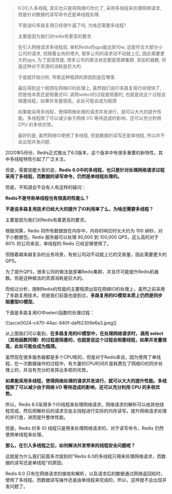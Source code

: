
> 6.0引入多线程, 其实也只是将网络IO优化了, 采用多线程来处理网络请求, 但是针对数据的读写命令还是单线程处理.
> 
> 不是说IO多路复用已经很牛逼了吗, 为啥还需要多线程?
> 
> 主要是因为我们对redis有更高的要求.
> 
> 在引入网络请求多线程前, 单机Redis的qps能达到10w, 这能符合大部分小公司的请求, 但随着业务的增大, 很多公司的请求动不动就上亿, 因此需要更大的qps, 为了提高性能, 很多公司的做法肯定都是搭建集群, 添加机器数, 但是这种对于资源的消耗是巨大的.
> 
> 于是就开始分析, 导致这种瓶颈的原因到底在哪里.
> 
> 最后得到这个瓶颈在网络IO的处理上, 虽然我们说IO多路复用已经很快了, 但是他本质还是阻塞式IO. 调用select的过程是阻塞的, 也就是说这个过程会阻塞线程，如果并发量很高，此处可能会成为瓶颈
> 
> 如果能采用多线程，使得网络处理的请求并发进行，就可以大大的提升性能。多线程除了可以减少由于网络 I/O 等待造成的影响，还可以充分利用 CPU 的多核优势。
> 
> 最好的是, 虽然网络IO使用了多线程, 但是数据的读写还是单线程, 所以并不会出现并发问题.

2020年5月份，Redis正式推出了6.0版本，这个版本中有很多重要的新特性，其中多线程特性引起了广泛关注。



但是，需要提醒大家的是，**Redis 6.0中的多线程，也只是针对处理网络请求过程采用了多线程，而数据的读写命令，仍然是单线程处理的。**



但是，不知道会不会有人有这样的疑问：



**Redis不是号称单线程也有很高的性能么？**



**不是说多路复用技术已经大大的提升了IO利用率了么，为啥还需要多线程？**



主要是因为我们对Redis有着更高的要求。



根据测算，Redis 将所有数据放在内存中，内存的响应时长大约为 100 纳秒，对于小数据包，Redis 服务器可以处理 80,000 到 100,000 QPS，这么高的对于 80% 的公司来说，单线程的 Redis 已经足够使用了。



但随着越来越复杂的业务场景，有些公司动不动就上亿的交易量，因此需要更大的 QPS。



为了提升QPS，很多公司的做法是部署Redis集群，并且尽可能提升Redis机器数。但是这种做法的资源消耗是巨大的。



而经过分析，限制Redis的性能的主要瓶颈出现在网络IO的处理上，虽然之前采用了多路复用技术。但是我们前面也提到过，**多路复用的IO模型本质上仍然是同步阻塞型IO模型**。



下面是多路复用IO中select函数的处理过程：



![[acce0024-c470-44ac-840f-daf62309e6a3.jpeg]]



从上图我们可以看到，**在多路复用的IO模型中，在处理网络请求时，调用 select （其他函数同理）的过程是阻塞的，也就是说这个过程会阻塞线程，如果并发量很高，此处可能会成为瓶颈。**



虽然现在很多服务器都是多个CPU核的，但是对于Redis来说，因为使用了单线程，在一次数据操作的过程中，有大量的CPU时间片是耗费在了网络IO的同步处理上的，并没有充分的发挥出多核的优势。



**如果能采用多线程，使得网络处理的请求并发进行，就可以大大的提升性能。多线程除了可以减少由于网络 I/O 等待造成的影响，还可以充分利用 CPU 的多核优势。**



所以，Redis 6.0采用多个IO线程来处理网络请求，网络请求的解析可以由其他线程完成，然后把解析后的请求交由主线程进行实际的内存读写。提升网络请求处理的并行度，进而提升整体性能。



但是，Redis 的多 IO 线程只是用来处理网络请求的，对于读写命令，Redis 仍然使用单线程来处理。



**那么，在引入多线程之后，如何解决并发带来的线程安全问题呢？**



这就是为什么我们前面多次提到的"Redis 6.0的多线程只用来处理网络请求，而数据的读写还是单线程"的原因。



Redis 6.0 只有在网络请求的接收和解析，以及请求后的数据通过网络返回给时，使用了多线程。而数据读写操作还是由单线程来完成的，所以，这样就不会出现并发问题了。


